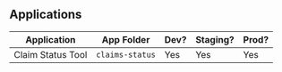 ## Applications
| Application       | App Folder | Dev? | Staging? | Prod? |
| ------------------| ---------- | ---- |--------- | ----- |
| Claim Status Tool | `claims-status` | Yes | Yes | Yes |
